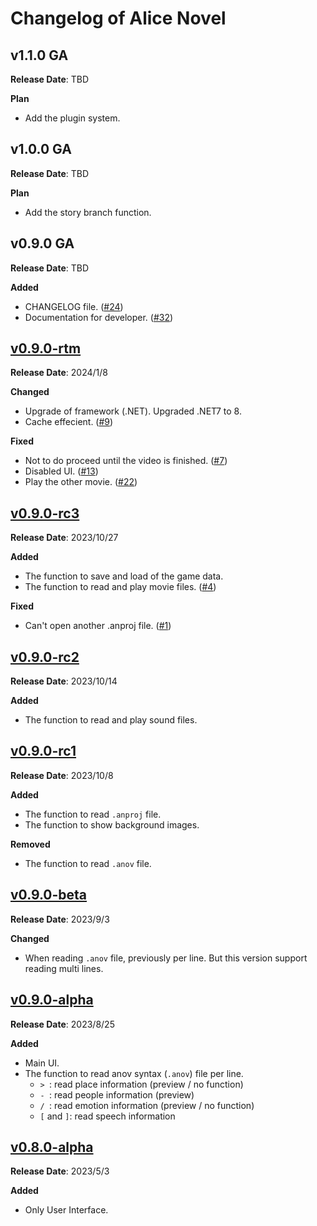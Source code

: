 # Changelog of Alice Novel

## v1.1.0 GA
**Release Date**: TBD

**Plan**
- Add the plugin system.

## v1.0.0 GA
**Release Date**: TBD

**Plan**
- Add the story branch function.

## v0.9.0 GA
**Release Date**: TBD

**Added**
- CHANGELOG file. ([#24](https://github.com/Lemon73-Computing/Alice_Novel/issues/24))
- Documentation for developer. ([#32](https://github.com/Lemon73-Computing/Alice_Novel/issues/32))

## [v0.9.0-rtm](https://github.com/Lemon73-Computing/Alice_Novel/releases/tag/v0.9.0-rtm)
**Release Date**: 2024/1/8

**Changed**
- Upgrade of framework (.NET). Upgraded .NET7 to 8.
- Cache effecient. ([#9](https://github.com/Lemon73-Computing/Alice_Novel/issues/9))

**Fixed**
- Not to do proceed until the video is finished. ([#7](https://github.com/Lemon73-Computing/Alice_Novel/issues/7))
- Disabled UI. ([#13](https://github.com/Lemon73-Computing/Alice_Novel/issues/13))
- Play the other movie. ([#22](https://github.com/Lemon73-Computing/Alice_Novel/issues/22))

## [v0.9.0-rc3](https://github.com/Lemon73-Computing/Alice_Novel/releases/tag/v0.9.0-rc3)
**Release Date**: 2023/10/27

**Added**
- The function to save and load of the game data.
- The function to read and play movie files. ([#4](https://github.com/Lemon73-Computing/Alice_Novel/issues/4))

**Fixed**
- Can't open another .anproj file. ([#1](https://github.com/Lemon73-Computing/Alice_Novel/issues/1))

## [v0.9.0-rc2](https://github.com/Lemon73-Computing/Alice_Novel/releases/tag/v0.9.0-rc2)
**Release Date**: 2023/10/14

**Added**
- The function to read and play sound files.

## [v0.9.0-rc1](https://github.com/Lemon73-Computing/Alice_Novel/releases/tag/v0.9.0-rc1)
**Release Date**: 2023/10/8

**Added**
- The function to read `.anproj` file.
- The function to show background images.

**Removed**
- The function to read `.anov` file.

## [v0.9.0-beta](https://github.com/Lemon73-Computing/Alice_Novel/releases/tag/v0.9.0-beta)
**Release Date**: 2023/9/3

**Changed**
- When reading `.anov` file, previously per line. But this version support reading multi lines.

## [v0.9.0-alpha](https://github.com/Lemon73-Computing/Alice_Novel/releases/tag/v0.9.0-alpha)
**Release Date**: 2023/8/25

**Added**
- Main UI.
- The function to read anov syntax (`.anov`) file per line.
  - `> `: read place information (preview / no function)
  - `- `: read people information (preview)
  - `/ `: read emotion information (preview / no function)
  - `[` and `]`: read speech information

## [v0.8.0-alpha](https://github.com/Lemon73-Computing/Alice_Novel/releases/tag/v0.8.0-alpha)
**Release Date**: 2023/5/3

**Added**
- Only User Interface.

